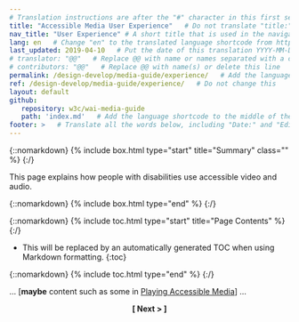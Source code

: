 ```yaml
---
# Translation instructions are after the "#" character in this first section. They are comments that do not show up in the web page. You do not need to translate the instructions after #.
title: "Accessible Media User Experience"   # Do not translate "title:". Do translate the text after "title:".
nav_title: "User Experience" # A short title that is used in the navigation
lang: en   # Change "en" to the translated language shortcode from https://www.iana.org/assignments/language-subtag-registry/language-subtag-registry
last_updated: 2019-04-10   # Put the date of this translation YYYY-MM-DD (with month in the middle)
# translator: "@@"   # Replace @@ with name or names separated with a comma
# contributors: "@@"   # Replace @@ with name(s) or delete this line
permalink: /design-develop/media-guide/experience/   # Add the language shortcode to the end; for example /fundamentals/accessibility-intro/fr
ref: /design-develop/media-guide/experience/   # Do not change this
layout: default
github:
   repository: w3c/wai-media-guide
   path: 'index.md'   # Add the language shortcode to the middle of the filename, for example index.fr.md
footer: >   # Translate all the words below, including "Date:" and "Editor:". 
---
```


{::nomarkdown}
{% include box.html type="start" title="Summary" class="" %}
{:/}

This page explains how people with disabilities use accessible video and audio.

{::nomarkdown}
{% include box.html type="end" %}
{:/}

{::nomarkdown}
{% include toc.html type="start" title="Page Contents" %}
{:/}

- This will be replaced by an automatically generated TOC when using Markdown formatting.
{:toc}

{::nomarkdown}
{% include toc.html type="end" %}
{:/}

… [**maybe** content such as some in [Playing Accessible Media](https://w3c.github.io/wai-media-intro/accessible-media/playing/)] …

<p style="text-align:center"><strong>[ Next > ]</strong></p>
